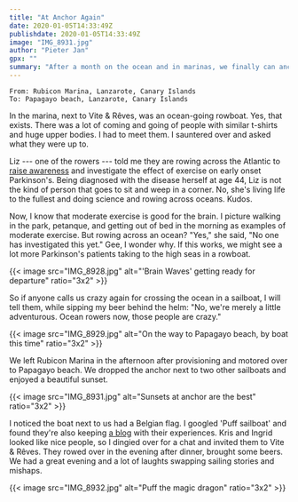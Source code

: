 ```yaml
---
title: "At Anchor Again"
date: 2020-01-05T14:33:49Z
publishdate: 2020-01-05T14:33:49Z
image: "IMG_8931.jpg"
author: "Pieter Jan"
gpx: ""
summary: "After a month on the ocean and in marinas, we finally can anchor again."
---
```


`From: Rubicon Marina, Lanzarote, Canary Islands`<br/>
`To: Papagayo beach, Lanzarote, Canary Islands`

In the marina, next to Vite & Rêves, was an ocean-going rowboat. Yes, that exists. There was a lot of coming and going of people with similar t-shirts and huge upper bodies. I had to meet them. I sauntered over and asked what they were up to.

Liz --- one of the rowers --- told me they are rowing across the Atlantic to [raise awareness](https://www.monkeyfistadventures.com) and investigate the effect of exercise on early onset Parkinson's. Being diagnosed with the disease herself at age 44, Liz is not the kind of person that goes to sit and weep in a corner. No, she's living life to the fullest and doing science and rowing across oceans. Kudos.

Now, I know that moderate exercise is good for the brain. I picture walking in the park, petanque, and getting out of bed in the morning as examples of moderate exercise. But rowing across an ocean? "Yes," she said, "No one has investigated this yet." Gee, I wonder why. If this works, we might see a lot more Parkinson's patients taking to the high seas in a rowboat.

{{< image src="IMG_8928.jpg" alt="'Brain Waves' getting ready for departure" ratio="3x2" >}}

So if anyone calls us crazy again for crossing the ocean in a sailboat, I will tell them, while sipping my beer behind the helm: "No, we're merely a little adventurous. Ocean rowers now, those people are crazy."

{{< image src="IMG_8929.jpg" alt="On the way to Papagayo beach, by boat this time" ratio="3x2" >}}

We left Rubicon Marina in the afternoon after provisioning and motored over to Papagayo beach. We dropped the anchor next to two other sailboats and enjoyed a beautiful sunset.

{{< image src="IMG_8931.jpg" alt="Sunsets at anchor are the best" ratio="3x2" >}}

I noticed the boat next to us had a Belgian flag. I googled 'Puff sailboat' and found they're also keeping [a blog](https://sypuff.wordpress.com) with their experiences. Kris and Ingrid looked like nice people, so I dingied over for a chat and invited them to Vite & Rêves. They rowed over in the evening after dinner, brought some beers. We had a great evening and a lot of laughts swapping sailing stories and mishaps.

{{< image src="IMG_8932.jpg" alt="Puff the magic dragon" ratio="3x2" >}}
